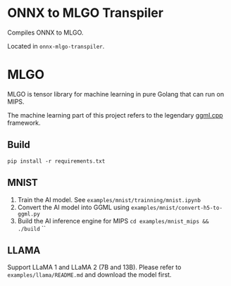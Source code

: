 # ONNX to MLGO Transpiler

Compiles ONNX to MLGO.

Located in `onnx-mlgo-transpiler`.

# MLGO

MLGO is tensor library for machine learning in pure Golang that can run on MIPS.

The machine learning part of this project refers to the legendary [ggml.cpp](https://github.com/ggerganov/ggml) framework.


## Build

`pip install -r requirements.txt`

## MNIST

1. Train the AI model. See `examples/mnist/trainning/mnist.ipynb`
2. Convert the AI model into GGML using `examples/mnist/convert-h5-to-ggml.py`
3. Build the AI inference engine for MIPS
`cd examples/mnist_mips && ./build`
``

## LLAMA

Support LLaMA 1 and LLaMA 2 (7B and 13B).
Please refer to `examples/llama/README.md` and download the model first.
